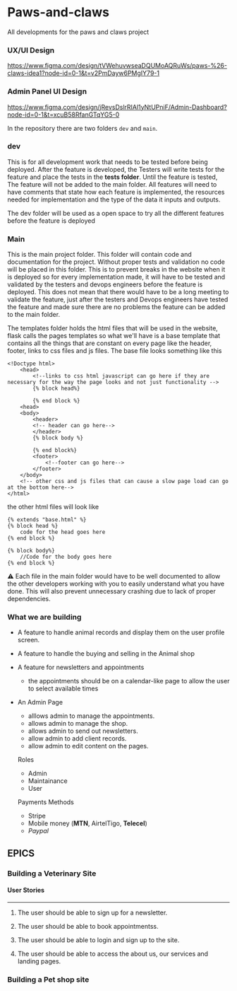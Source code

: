 # Paws-and-claws
All developments for the paws and claws project

### UX/UI Design
https://www.figma.com/design/tVWehuvwseaDQUMoAQRuWs/paws-%26-claws-idea1?node-id=0-1&t=v2PmDayw6PMgIY79-1

### Admin Panel UI Design
https://www.figma.com/design/jRevsDslrRIAl1yNtUPniF/Admin-Dashboard?node-id=0-1&t=xcuB58RfanGTqYG5-0

In the repository there are two folders `dev` and `main`.

### dev

This is for all development work that needs to be tested before being deployed.
After the feature is developed, the Testers will write tests for the feature and place the tests in the **tests folder**. Until the feature is tested, The feature will not be added to the main folder.
All features will need to have comments that state how each feature is implemented, the resources needed for implementation and the type of the data it inputs and outputs.

The dev folder will be used as a open space to try all the different features before the feature is deployed

### Main

This is the main project folder. This folder will contain code and documentation for the project.
Without proper tests and validation no code will be placed in this folder.
This is to prevent breaks in the website when it is deployed so for every implementation made, it will have to be tested and validated by the testers and devops engineers before the feature is deployed. This does not mean that there would have to be a long meeting to validate the feature, just after the testers and Devops engineers have tested the feature and made sure there are no problems the feature can be added to the main folder. 

The templates folder holds the html files that will be used in the website, flask calls the pages templates
so what we'll have is a base template that contains all the things that are constant on every page like the header, footer, links to css files and js files.
The base file looks something like this
```jinja
<!Doctype html>
    <head>
        <!--links to css html javascript can go here if they are necessary for the way the page looks and not just functionality -->
        {% block head%}

        {% end block %}
    <head>
    <body>
        <header>
        <!-- header can go here-->
        </header>
        {% block body %}

        {% end block%}
        <footer>
            <!--footer can go here-->
        </footer>
    </body>
    <!-- other css and js files that can cause a slow page load can go at the bottom here-->
</html>
```

the other html files will look like

```jinja
{% extends "base.html" %}
{% block head %}
    code for the head goes here
{% end block %}

{% block body%}
    //Code for the body goes here
{% end block %}
```


:warning: Each file in the main folder would have to be well documented to allow the other developers working with you to easily understand what you have done. This will also prevent unnecessary crashing due to lack of proper dependencies.



### What we are building

- A feature to handle animal records and display them on the user profile screen.

- A feature to handle the buying and selling in the Animal shop

- A feature for newsletters and appointments
    * the appointments should be on a calendar-like page to allow the user to select available times

- An Admin Page
    * alllows admin to manage the appointments.
    * allows admin to manage the shop.
    * allows admin to send out newsletters.
    * allow admin to add client records.
    * allow admin to edit content on the pages.

    Roles
    - Admin
    - Maintainance
    - User

    Payments Methods
    - Stripe
    - Mobile money (**MTN**, AirtelTigo, **Telecel**)
    - *Paypal*



## EPICS

### Building a Veterinary Site

#### User Stories
-------------
1. The user should be able to sign up for a newsletter.

2. The user should be able to book appointmentss.

3. The user should be able to login and sign up to the site.

4. The user should be able to access the about us, our services and landing pages.






### Building a Pet shop site


